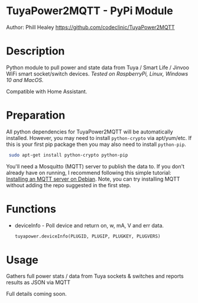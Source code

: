 # TuyaPower2MQTT - PyPi Module
Author: Phill Healey
https://github.com/codeclinic/TuyaPower2MQTT

# Description
Python module to pull power and state data from Tuya / Smart Life / Jinvoo WiFi smart socket/switch devices.  _Tested on RaspberryPi, Linux, Windows 10 and MacOS._ 

Compatible with Home Assistant.

# Preparation
All python dependencies for TuyaPower2MQTT will be automatically installed. However, you may need to install ```python-crypto``` via apt/yum/etc. If this is your first pip package then you may also need to install ```python-pip```.

```bash
 sudo apt-get install python-crypto python-pip		
```

You'll need a Mosquitto (MQTT) server to publish the data to. If you don't already have on running, I recommend following this simple tutorial: [Installing an MQTT server on Debian](https://medium.com/@rossdanderson/installing-mosquitto-broker-on-debian-2a341fe88981). Note, you can try installing MQTT without adding the repo suggested in the first step.

# Functions
* deviceInfo - Poll device and return on, w, mA, V and err data.
    ```python
   	tuyapower.deviceInfo(PLUGID, PLUGIP, PLUGKEY, PLUGVERS)
    ```

# Usage
Gathers full power stats / data from Tuya sockets &amp; switches and reports results as JSON via MQTT

Full details coming soon.
